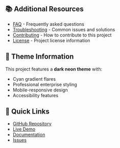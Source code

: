 
## 📚 Additional Resources

- [FAQ](faq.md) - Frequently asked questions
- [Troubleshooting](troubleshooting.md) - Common issues and solutions
- [Contributing](../CONTRIBUTING.md) - How to contribute to this project
- [License](../LICENSE) - Project license information

## 🎨 Theme Information

This project features a **dark neon theme** with:
- Cyan gradient flares
- Professional enterprise styling
- Mobile-responsive design
- Accessibility features

## 🚀 Quick Links

- [GitHub Repository](https://github.com/TiaAstor/tiation-rigger-workspace-docs)
- [Live Demo](https://tiaastor.github.io/tiation-rigger-workspace-docs)
- [Documentation](https://github.com/TiaAstor/tiation-rigger-workspace-docs/wiki)
- [Issues](https://github.com/TiaAstor/tiation-rigger-workspace-docs/issues)

